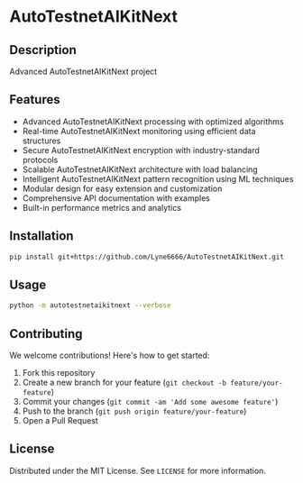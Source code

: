 # AutoTestnetAIKitNext

## Description

Advanced AutoTestnetAIKitNext project

## Features

- Advanced AutoTestnetAIKitNext processing with optimized algorithms
- Real-time AutoTestnetAIKitNext monitoring using efficient data structures
- Secure AutoTestnetAIKitNext encryption with industry-standard protocols
- Scalable AutoTestnetAIKitNext architecture with load balancing
- Intelligent AutoTestnetAIKitNext pattern recognition using ML techniques
- Modular design for easy extension and customization
- Comprehensive API documentation with examples
- Built-in performance metrics and analytics
## Installation

```bash
pip install git+https://github.com/Lyne6666/AutoTestnetAIKitNext.git
```

## Usage

```bash
python -m autotestnetaikitnext --verbose
```

## Contributing

We welcome contributions! Here's how to get started:

1. Fork this repository
2. Create a new branch for your feature (`git checkout -b feature/your-feature`)
3. Commit your changes (`git commit -am 'Add some awesome feature'`)
4. Push to the branch (`git push origin feature/your-feature`)
5. Open a Pull Request

## License

Distributed under the MIT License. See `LICENSE` for more information.
